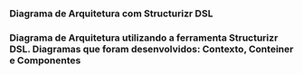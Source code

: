 ### Diagrama de Arquitetura com Structurizr DSL
### Diagrama de Arquitetura utilizando a ferramenta Structurizr DSL. Diagramas que foram desenvolvidos: Contexto, Conteiner e Componentes 
